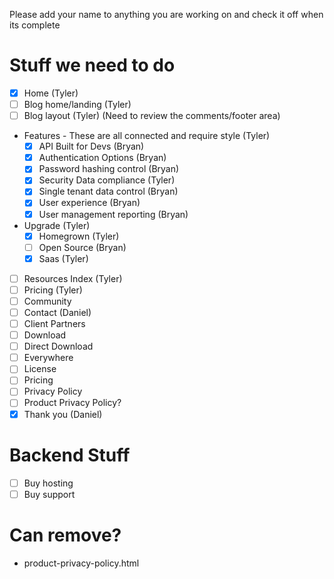 Please add your name to anything you are working on and check it off when its complete

Stuff we need to do
====
* [x] Home (Tyler)
* [ ] Blog home/landing (Tyler)
* [ ] Blog layout (Tyler) (Need to review the comments/footer area)
* Features - These are all connected and require style (Tyler)
  + [x] API Built for Devs (Bryan)
  + [x] Authentication Options (Bryan)
  + [x] Password hashing control (Bryan)
  + [x] Security Data compliance (Tyler)
  + [x] Single tenant data control (Bryan)
  + [x] User experience (Bryan)
  + [x] User management reporting (Bryan)
* Upgrade (Tyler)
  + [x] Homegrown (Tyler)
  + [ ] Open Source (Bryan)
  + [x] Saas (Tyler)
* [ ] Resources Index (Tyler)
* [ ] Pricing (Tyler)
* [ ] Community
* [ ] Contact (Daniel)
* [ ] Client Partners
* [ ] Download
* [ ] Direct Download
* [ ] Everywhere
* [ ] License
* [ ] Pricing
* [ ] Privacy Policy
* [ ] Product Privacy Policy?
* [x] Thank you (Daniel)

Backend Stuff
====
* [ ] Buy hosting
* [ ] Buy support 

Can remove?
====
* product-privacy-policy.html
